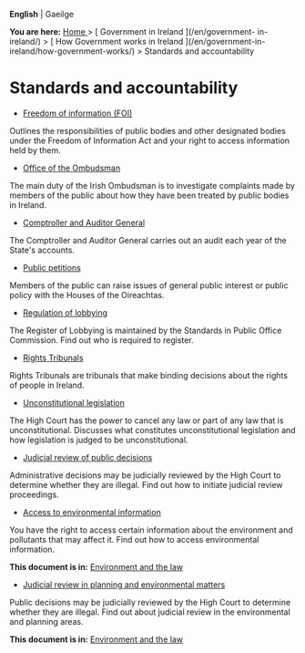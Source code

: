 **English** |  Gaeilge 

**You are here:** [ Home ](/en/) > [ Government in Ireland ](/en/government-
in-ireland/) > [ How Government works in Ireland ](/en/government-in-
ireland/how-government-works/) > Standards and accountability

#  Standards and accountability

  * [ Freedom of information (FOI) ](/en/government-in-ireland/how-government-works/standards-and-accountability/freedom-of-information/)

Outlines the responsibilities of public bodies and other designated bodies
under the Freedom of Information Act and your right to access information held
by them.

  * [ Office of the Ombudsman ](/en/government-in-ireland/how-government-works/standards-and-accountability/office-of-the-ombudsman/)

The main duty of the Irish Ombudsman is to investigate complaints made by
members of the public about how they have been treated by public bodies in
Ireland.

  * [ Comptroller and Auditor General ](/en/government-in-ireland/how-government-works/standards-and-accountability/comptroller-and-auditor-general/)

The Comptroller and Auditor General carries out an audit each year of the
State's accounts.

  * [ Public petitions ](/en/government-in-ireland/how-government-works/standards-and-accountability/public-petitions/)

Members of the public can raise issues of general public interest or public
policy with the Houses of the Oireachtas.

  * [ Regulation of lobbying ](/en/government-in-ireland/how-government-works/standards-and-accountability/regulation-of-lobbying/)

The Register of Lobbying is maintained by the Standards in Public Office
Commission. Find out who is required to register.

  * [ Rights Tribunals ](/en/government-in-ireland/how-government-works/standards-and-accountability/rights-tribunals/)

Rights Tribunals are tribunals that make binding decisions about the rights of
people in Ireland.

  * [ Unconstitutional legislation ](/en/government-in-ireland/how-government-works/standards-and-accountability/unconstitutional-legislation-and-decisions/)

The High Court has the power to cancel any law or part of any law that is
unconstitutional. Discusses what constitutes unconstitutional legislation and
how legislation is judged to be unconstitutional.

  * [ Judicial review of public decisions ](/en/government-in-ireland/how-government-works/standards-and-accountability/judicial-review-public-decisions/)

Administrative decisions may be judicially reviewed by the High Court to
determine whether they are illegal. Find out how to initiate judicial review
proceedings.

  * [ Access to environmental information ](/en/environment/environment-and-the-law/access-to-environmental-information/)

You have the right to access certain information about the environment and
pollutants that may affect it. Find out how to access environmental
information.

**This document is in:** [ Environment and the law
](/en/environment/environment-and-the-law/)

  * [ Judicial review in planning and environmental matters ](/en/environment/environment-and-the-law/judicial-review-in-planning-and-environmental-matters/)

Public decisions may be judicially reviewed by the High Court to determine
whether they are illegal. Find out about judicial review in the environmental
and planning areas.

**This document is in:** [ Environment and the law
](/en/environment/environment-and-the-law/)
